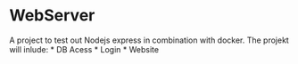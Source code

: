 # WebServer
A project to test out Nodejs express in combination with docker.
The projekt will inlude:
    * DB Acess
    * Login
    * Website

